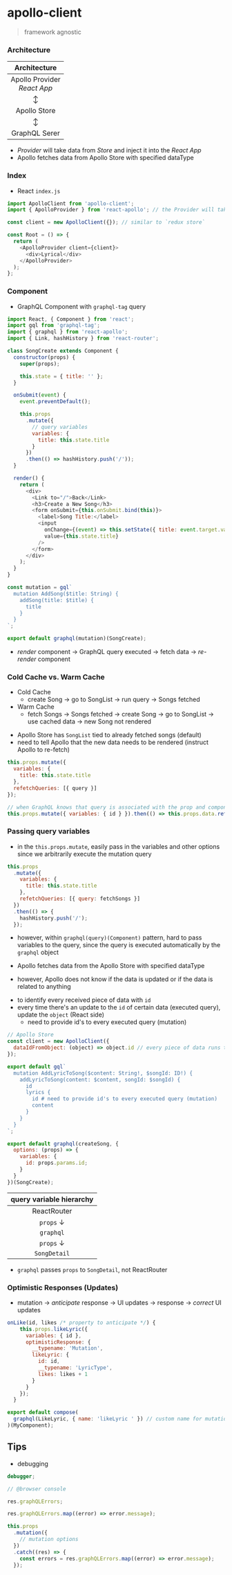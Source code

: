 # apollo-client

> framework agnostic

### Architecture

|          Architecture           |
| :-----------------------------: |
| Apollo Provider<br/>_React App_ |
|             &varr;              |
|          Apollo Store           |
|             &varr;              |
|          GraphQL Serer          |

- _Provider_ will take data from _Store_ and inject it into the _React App_
- Apollo fetches data from Apollo Store with specified dataType

### Index

- React `index.js`

```javascript
import ApolloClient from 'apollo-client';
import { ApolloProvider } from 'react-apollo'; // the Provider will take care of the react<->store stuff

const client = new ApolloClient({}); // similar to `redux store`

const Root = () => {
  return (
    <ApolloProvider client={client}>
      <div>Lyrical</div>
    </ApolloProvider>
  );
};
```

### Component

- GraphQL Component with `graphql-tag` query

```javascript
import React, { Component } from 'react';
import gql from 'graphql-tag';
import { graphql } from 'react-apollo';
import { Link, hashHistory } from 'react-router';

class SongCreate extends Component {
  constructor(props) {
    super(props);

    this.state = { title: '' };
  }

  onSubmit(event) {
    event.preventDefault();

    this.props
      .mutate({
        // query variables
        variables: {
          title: this.state.title
        }
      })
      .then(() => hashHistory.push('/'));
  }

  render() {
    return (
      <div>
        <Link to="/">Back</Link>
        <h3>Create a New Song</h3>
        <form onSubmit={this.onSubmit.bind(this)}>
          <label>Song Title:</label>
          <input
            onChange={(event) => this.setState({ title: event.target.value })}
            value={this.state.title}
          />
        </form>
      </div>
    );
  }
}

const mutation = gql`
  mutation AddSong($title: String) {
    addSong(title: $title) {
      title
    }
  }
`;

export default graphql(mutation)(SongCreate);
```

- _render_ component &rarr; GraphQL query executed &rarr; fetch data &rarr; _re-render_ component

### Cold Cache vs. Warm Cache

- Cold Cache
  - create Song &rarr; go to SongList &rarr; run query &rarr; Songs fetched
- Warm Cache
  - fetch Songs &rarr; Songs fetched &rarr; create Song &rarr; go to SongList &rarr; use cached data &rarr; new Song not rendered

* Apollo Store has `SongList` tied to already fetched songs (default)
* need to tell Apollo that the new data needs to be rendered (instruct Apollo to re-fetch)

```javascript
this.props.mutate({
  variables: {
    title: this.state.title
  },
  refetchQueries: [{ query }]
});
```

```javascript
// when GraphQL knows that query is associated with the prop and component
this.props.mutate({ variables: { id } }).then(() => this.props.data.refetch());
```

### Passing query variables

- in the `this.props.mutate`, easily pass in the variables and other options since we arbitrarily execute the mutation query

```javascript
this.props
  .mutate({
    variables: {
      title: this.state.title
    },
    refetchQueries: [{ query: fetchSongs }]
  })
  .then(() => {
    hashHistory.push('/');
  });
```

- however, within `graphql(query)(Component)` pattern, hard to pass variables to the query, since the query is executed automatically by the `graphql` object

- Apollo fetches data from the Apollo Store with specified dataType
- however, Apollo does not know if the data is updated or if the data is related to anything

* to identify every received piece of data with `id`
* every time there's an update to the `id` of certain data (executed query), update the `object` (React side)
  - need to provide id's to every executed query (mutation)

```javascript
// Apollo Store
const client = new ApolloClient({
  dataIdFromObject: (object) => object.id // every piece of data runs through this
});
```

```javascript
export default gql`
  mutation AddLyricToSong($content: String!, $songId: ID!) {
    addLyricToSong(content: $content, songId: $songId) {
      id
      lyrics {
        id # need to provide id's to every executed query (mutation)
        content
      }
    }
  }
`;
```

```javascript
export default graphql(createSong, {
  options: (props) => {
    variables: {
      id: props.params.id;
    }
  }
})(SongCreate);
```

| query variable hierarchy |
| :----------------------: |
|       ReactRouter        |
|      `props` &darr;      |
|        `graphql`         |
|      `props` &darr;      |
|       `SongDetail`       |

- `graphql` passes `props` to `SongDetail`, not ReactRouter

### Optimistic Responses (Updates)

- mutation &rarr; _anticipate_ response &rarr; UI updates &rarr; response &rarr; _correct_ UI updates

```javascript
onLike(id, likes /* property to anticipate */) {
    this.props.likeLyric({
      variables: { id },
      optimisticResponse: {
        __typename: 'Mutation',
        likeLyric: {
          id: id,
          __typename: 'LyricType',
          likes: likes + 1
        }
      }
    });
  }

export default compose(
  graphql(LikeLyric, { name: 'likeLyric ' }) // custom name for mutation (e.g. handling multiple mutations)
)(MyComponent);
```

## Tips

- debugging

```javascript
debugger;

// @browser console

res.graphQLErrors;

res.graphQLErrors.map((error) => error.message);
```

```js
this.props
  .mutation({
    // mutation options
  })
  .catch((res) => {
    const errors = res.graphQLErrors.map((error) => error.message);
  });
```
